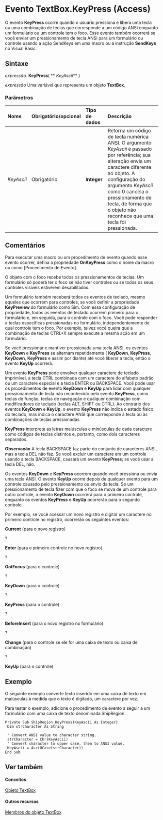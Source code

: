 
# Evento TextBox.KeyPress (Access)

O evento  **KeyPress** ocorre quando o usuário pressiona e libera uma tecla ou uma combinação de teclas que corresponde a um código ANSI enquanto um formulário ou um controle tem o foco. Esse evento também ocorrerá se você enviar um pressionamento de tecla ANSI para um formulário ou controle usando a ação SendKeys em uma macro ou a instrução **SendKeys** no Visual Basic.


## Sintaxe

 _expressão_. **KeyPress**( ** _KeyAscii_** )

 _expressão_ Uma variável que representa um objeto **TextBox**.


### Parâmetros



|**Nome**|**Obrigatório/opcional**|**Tipo de dados**|**Descrição**|
|:-----|:-----|:-----|:-----|
| _KeyAscii_|Obrigatório|**Integer**|Retorna um código de tecla numérica ANSI. O argumento  _KeyAscii_ é passado por referência; sua alteração envia um caractere diferente ao objeto. A configuração do argumento _KeyAscii_ como 0 cancela o pressionamento de tecla, de forma que o objeto não reconhece que uma tecla foi pressionada.|

## Comentários

Para executar uma macro ou um procedimento de evento quando esse evento ocorrer, defina a propriedade  **OnKeyPress** como o nome da macro ou como [Procedimento de Evento].

O objeto com o foco recebe todos os pressionamentos de teclas. Um formulário só poderá ter o foco se não tiver controles ou se todos os seus controles visíveis estiverem desabilitados.

Um formulário também receberá todos os eventos de teclado, mesmo aqueles que ocorrem para controles, se você definir a propriedade  **KeyPreview** do formulário como Sim. Com essa configuração de propriedade, todos os eventos de teclado ocorrem primeiro para o formulário e, em seguida, para o controle com o foco. Você pode responder a teclas específicas pressionadas no formulário, independentemente de qual controle tem o foco. Por exemplo, talvez você queira que a combinação de teclas CTRL+X sempre execute a mesma ação em um formulário.

Se você pressionar e mantiver pressionada uma tecla ANSI, os eventos  **KeyDown** e **KeyPress** se alternam repetidamente ( **KeyDown**, **KeyPress**, **KeyDown**, **KeyPress** e assim por diante) até você liberar a tecla, então o evento **KeyUp** ocorrerá.

Um evento  **KeyPress** pode envolver qualquer caractere de teclado imprimível, a tecla CTRL combinada com um caractere do alfabeto padrão ou um caractere especial e a tecla ENTER ou BACKSPACE. Você pode usar os procedimentos de evento **KeyDown** e **KeyUp** para lidar com qualquer pressionamento de tecla não reconhecido pelo evento **KeyPress**, como teclas de função, teclas de navegação e qualquer combinação com modificadores de teclado (teclas ALT, SHIFT ou CTRL). Ao contrário dos eventos **KeyDown** e **KeyUp**, o evento **KeyPress** não indica o estado físico do teclado, mas indica o caractere ANSI que corresponde à tecla ou às combinações de teclas pressionadas.

 **KeyPress** interpreta as letras maiúsculas e minúsculas de cada caractere como códigos de teclas distintos e, portanto, como dois caracteres separados.


 **Observação**  A tecla BACKSPACE faz parte do conjunto de caracteres ANSI, mas a tecla DEL não faz. Se você excluir um caractere em um controle usando a tecla BACKSPACE, causará um evento  **KeyPress**; se você usar a tecla DEL, não.

Os eventos  **KeyDown** e **KeyPress** ocorrem quando você pressiona ou envia uma tecla ANSI. O evento **KeyUp** ocorre depois de qualquer evento para um controle causado pelo pressionamento ou envio da tecla. Se um pressionamento de tecla fizer com que o foco se mova de um controle para outro controle, o evento **KeyDown** ocorrerá para o primeiro controle, enquanto os eventos **KeyPress** e **KeyUp** ocorrerão para o segundo controle.

Por exemplo, se você acessar um novo registro e digitar um caractere no primeiro controle no registro, ocorrerão os seguintes eventos:

 **Current** (para o novo registro)

?

 **Enter** (para o primeiro controle no novo registro)

?

 **GotFocus** (para o controle)

?

 **KeyDown** (para o controle)

?

 **KeyPress** (para o controle)

?

 **BeforeInsert** (para o novo registro no formulário)

?

 **Change** (para o controle se ele for uma caixa de texto ou caixa de combinação)

?

 **KeyUp** (para o controle)


## Exemplo

O seguinte exemplo converte texto inserido em uma caixa de texto em maiúsculas à medida que o texto é digitado, um caractere por vez.

Para testar o exemplo, adicione o procedimento de evento a seguir a um formulário com uma caixa de texto denominada ShipRegion.




```
Private Sub ShipRegion_KeyPress(KeyAscii As Integer) 
 Dim strCharacter As String 
 
 ' Convert ANSI value to character string. 
 strCharacter = Chr(KeyAscii) 
 ' Convert character to upper case, then to ANSI value. 
 KeyAscii = Asc(UCase(strCharacter)) 
End Sub
```


## Ver também


#### Conceitos


[Objeto TextBox](d74fbe9a-0d40-7d28-956f-a2bfd0cfee45.md)
#### Outros recursos


[Membros do objeto TextBox](bb55abbc-902e-fc2d-bdff-063c55426cd0.md)